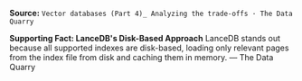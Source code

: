 **Source:** `Vector databases (Part 4)_ Analyzing the trade-offs · The Data Quarry`

**Supporting Fact: LanceDB's Disk-Based Approach**
LanceDB stands out because all supported indexes are disk-based, loading only relevant pages from the index file from disk and caching them in memory. — The Data Quarry
